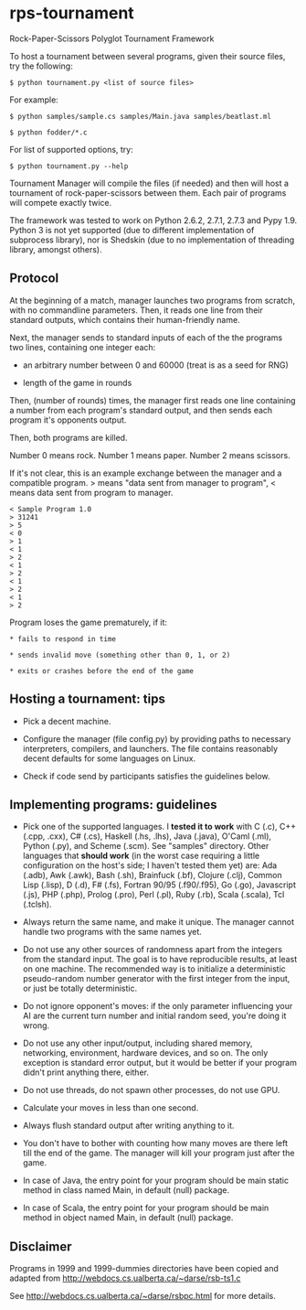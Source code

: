 rps-tournament
==============

Rock-Paper-Scissors Polyglot Tournament Framework

To host a tournament between several programs, given their source files, try the following:

    $ python tournament.py <list of source files>
    
For example:

    $ python samples/sample.cs samples/Main.java samples/beatlast.ml

    $ python fodder/*.c

For list of supported options, try:

    $ python tournament.py --help

Tournament Manager will compile the files (if needed) and then will host a tournament of rock-paper-scissors between them. Each pair of programs will compete exactly twice.

The framework was tested to work on Python 2.6.2, 2.7.1, 2.7.3 and Pypy 1.9. Python 3 is not yet supported (due to different implementation of subprocess library), nor is Shedskin (due to no implementation of threading library, amongst others).

Protocol
--------

At the beginning of a match, manager launches two programs from scratch, with no commandline parameters. Then, it reads one line from their standard outputs, which contains their human-friendly name.

Next, the manager sends to standard inputs of each of the the programs two lines, containing one integer each:

* an arbitrary number between 0 and 60000 (treat is as a seed for RNG)

* length of the game in rounds

Then, (number of rounds) times, the manager first reads one line containing a number from each program's standard output, and then sends each program it's opponents output.

Then, both programs are killed.

Number 0 means rock. Number 1 means paper. Number 2 means scissors.

If it's not clear, this is an example exchange between the manager and a compatible program. > means "data sent from manager to program", < means data sent from program to manager.

    < Sample Program 1.0
    > 31241
    > 5
    < 0
    > 1
    < 1
    > 2
    < 1
    > 2
    < 1
    > 2
    < 1
    > 2

Program loses the game prematurely, if it:

    * fails to respond in time

    * sends invalid move (something other than 0, 1, or 2)

    * exits or crashes before the end of the game

Hosting a tournament: tips
--------------------------

* Pick a decent machine.

* Configure the manager (file config.py) by providing paths to necessary interpreters, compilers, and launchers. The file contains reasonably decent defaults for some languages on Linux.

* Check if code send by participants satisfies the guidelines below.

Implementing programs: guidelines
---------------------------------

* Pick one of the supported languages. 
I **tested it to work** with C (.c), C++ (.cpp, .cxx), C# (.cs), Haskell (.hs, .lhs), Java (.java), O'Caml (.ml), Python (.py), and Scheme (.scm). See "samples" directory. 
Other languages that **should work** (in the worst case requiring a little configuration on the host's side; I haven't tested them yet) are: Ada (.adb), Awk (.awk), Bash (.sh), Brainfuck (.bf), Clojure (.clj), Common Lisp (.lisp), D (.d), F# (.fs), Fortran 90/95 (.f90/.f95), Go (.go), Javascript (.js), PHP (.php), Prolog (.pro), Perl (.pl), Ruby (.rb), Scala (.scala), Tcl (.tclsh).

* Always return the same name, and make it unique. The manager cannot handle two programs with the same names yet.

* Do not use any other sources of randomness apart from the integers from the standard input. The goal is to have reproducible results, at least on one machine. The recommended way is to initialize a deterministic pseudo-random number generator with the first integer from the input, or just be totally deterministic.

* Do not ignore opponent's moves: if the only parameter influencing your AI are the current turn number and initial random seed, you're doing it wrong.

* Do not use any other input/output, including shared memory, networking, environment, hardware devices, and so on. The only exception is standard error output, but it would be better if your program didn't print anything there, either.

* Do not use threads, do not spawn other processes, do not use GPU.

* Calculate your moves in less than one second.

* Always flush standard output after writing anything to it.

* You don't have to bother with counting how many moves are there left till the end of the game. The manager will kill your program just after the game.

* In case of Java, the entry point for your program should be main static method in class named Main, in default (null) package.

* In case of Scala, the entry point for your program should be main method in object named Main, in default (null) package.

Disclaimer
----------

Programs in 1999 and 1999-dummies directories have been copied and adapted from http://webdocs.cs.ualberta.ca/~darse/rsb-ts1.c

See http://webdocs.cs.ualberta.ca/~darse/rsbpc.html for more details.
